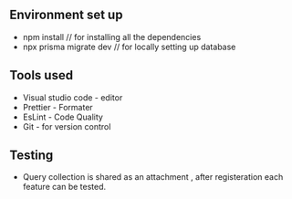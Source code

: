 
## Environment set up

- npm install  // for installing all the dependencies
- npx prisma migrate dev // for locally setting up database

## Tools used 

- Visual studio code - editor
- Prettier - Formater
- EsLint - Code Quality
- Git - for version control

## Testing

- Query collection is shared as an attachment , after registeration each feature can be tested.

